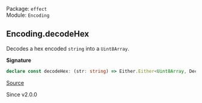 Package: `effect`<br />
Module: `Encoding`<br />

## Encoding.decodeHex

Decodes a hex encoded `string` into a `Uint8Array`.

**Signature**

```ts
declare const decodeHex: (str: string) => Either.Either<Uint8Array, DecodeException>
```

[Source](https://github.com/Effect-TS/effect/tree/main/packages/effect/src/Encoding.ts#L81)

Since v2.0.0